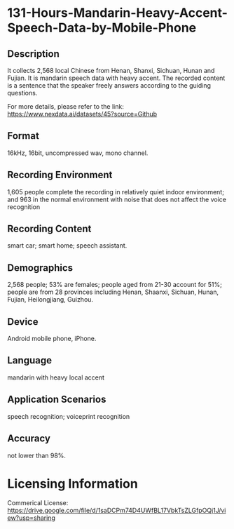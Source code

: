 # 131-Hours-Mandarin-Heavy-Accent-Speech-Data-by-Mobile-Phone


## Description
It collects 2,568 local Chinese from Henan, Shanxi, Sichuan, Hunan and Fujian. It is mandarin speech data with heavy accent. The recorded content is a sentence that the speaker freely answers according to the guiding questions.

For more details, please refer to the link: https://www.nexdata.ai/datasets/45?source=Github


## Format
16kHz, 16bit, uncompressed wav, mono channel.

## Recording Environment
1,605 people complete the recording in relatively quiet indoor environment; and 963 in the normal environment with noise that does not affect the voice recognition

## Recording Content
smart car; smart home; speech assistant.

## Demographics
2,568 people; 53% are females; people aged from 21-30 account for 51%; people are from 28 provinces including Henan, Shaanxi, Sichuan, Hunan, Fujian, Heilongjiang, Guizhou.

## Device
Android mobile phone, iPhone.

## Language
mandarin with heavy local accent

## Application Scenarios
speech recognition; voiceprint recognition

## Accuracy
not lower than 98%.

# Licensing Information
Commerical License: https://drive.google.com/file/d/1saDCPm74D4UWfBL17VbkTsZLGfpOQj1J/view?usp=sharing
